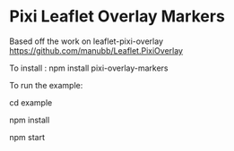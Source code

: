 # Pixi Leaflet Overlay Markers

Based off the work on leaflet-pixi-overlay https://github.com/manubb/Leaflet.PixiOverlay

To install : npm install pixi-overlay-markers

To run the example: 

cd example

npm install

npm start